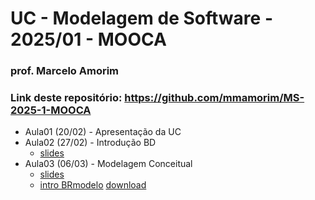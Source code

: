 # UC - Modelagem de Software - 2025/01 - MOOCA

### prof. Marcelo Amorim

### Link deste repositório: https://github.com/mmamorim/MS-2025-1-MOOCA

* Aula01 (20/02) - Apresentação da UC
* Aula02 (27/02) - Introdução BD
  * [slides](./09_intro_bd.pdf)  
* Aula03 (06/03) - Modelagem Conceitual
  * [slides](./Modelagem_conceitual.pdf)
  * [intro BRmodelo](./brmodelo.pdf) [download](http://www.sis4.com/brModelo/download.html)